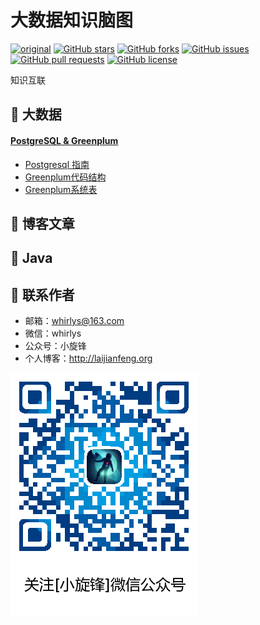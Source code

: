 # 大数据知识脑图

[![original](https://img.shields.io/badge/author-小旋锋-orange.svg)](https://github.com/whirlys/bigdata-mind-map)
[![GitHub stars](https://img.shields.io/github/stars/whirlys/bigdata-mind-map)](https://github.com/whirlys/bigdata-mind-map/stargazers)
[![GitHub forks](https://img.shields.io/github/forks/whirlys/bigdata-mind-map.svg)](https://github.com/whirlys/bigdata-mind-map/network/members)
[![GitHub issues](https://img.shields.io/github/issues/whirlys/bigdata-mind-map.svg)](https://github.com/whirlys/bigdata-mind-map/issues)
[![GitHub pull requests](https://img.shields.io/github/issues-pr/whirlys/bigdata-mind-map.svg)](https://github.com/whirlys/bigdata-mind-map/pulls)
[![GitHub license](https://img.shields.io/github/license/whirlys/bigdata-mind-map?color=green.svg)](https://github.com/whirlys/bigdata-mind-map/blob/master/LICENSE)

知识互联

## :book: 大数据

#### [PostgreSQL & Greenplum](postgresql_greenplum)

- [Postgresql 指南](postgresql_greenplum/Postgresql.png)
- [Greenplum代码结构](postgresql_greenplum/Greenplum代码结构.png)
- [Greenplum系统表](postgresql_greenplum/Greenplum系统表.png)

## :page_with_curl: 博客文章



## :tea: Java



## :boy: 联系作者

- 邮箱：whirlys@163.com
- 微信：whirlys
- 公众号：小旋锋
- 个人博客：http://laijianfeng.org

![关注小旋锋微信公众号](images/wechat.png)
